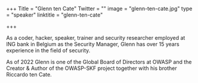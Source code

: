 +++
Title = "Glenn ten Cate"
Twitter = ""
image = "glenn-ten-cate.jpg"
type = "speaker"
linktitle = "glenn-ten-cate"

+++

As a coder, hacker, speaker, trainer and security researcher employed at ING bank in Belgium as the Security Manager, Glenn has over 15 years experience in the field of security.

As of 2022 Glenn is one of the Global Board of Directors at OWASP and the Creator & Author of the OWASP-SKF project together with his brother Riccardo ten Cate.
